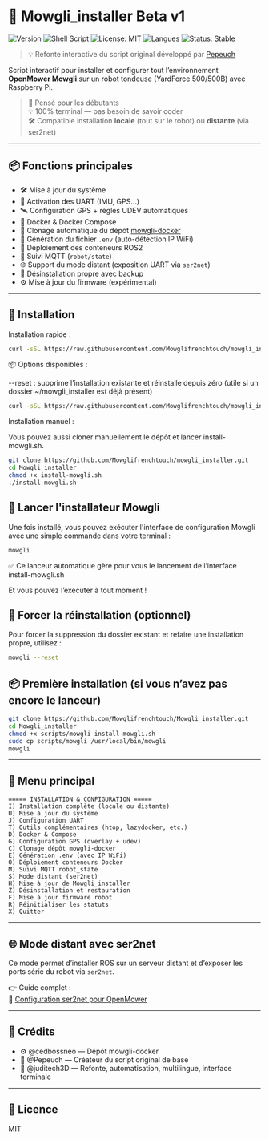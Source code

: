 # 🚀 Mowgli_installer Beta v1

![Version](https://img.shields.io/badge/version-2.0.0-blue.svg)
![Shell Script](https://img.shields.io/badge/script-bash-blue)
![License: MIT](https://img.shields.io/badge/license-MIT-green.svg)
![Langues](https://img.shields.io/badge/langues-FR%20%7C%20EN-orange)
![Status: Stable](https://img.shields.io/badge/status-stable-brightgreen)

> 💡 Refonte interactive du script original développé par [Pepeuch](https://github.com/Pepeuch)

Script interactif pour installer et configurer tout l’environnement **OpenMower Mowgli** sur un robot tondeuse (YardForce 500/500B) avec Raspberry Pi.

> 🧠 Pensé pour les débutants  
> 💡 100% terminal — pas besoin de savoir coder  
> 🛠️ Compatible installation **locale** (tout sur le robot) ou **distante** (via ser2net)

---

## 📦 Fonctions principales

- 🛠 Mise à jour du système
- 🔌 Activation des UART (IMU, GPS…)
- 🛰️ Configuration GPS + règles UDEV automatiques
- 🐳 Docker & Docker Compose
- 📁 Clonage automatique du dépôt [mowgli-docker](https://github.com/cedbossneo/mowgli-docker)
- 🔐 Génération du fichier `.env` (auto-détection IP WiFi)
- 🚀 Déploiement des conteneurs ROS2
- 🧪 Suivi MQTT (`robot/state`)
- 🌐 Support du mode distant (exposition UART via `ser2net`)
- 🧼 Désinstallation propre avec backup
- ⚙️ Mise à jour du firmware (expérimental)
---

## 🚀 Installation

Installation rapide : 

```bash
curl -sSL https://raw.githubusercontent.com/Mowglifrenchtouch/mowgli_installer/main/install.sh | bash
```
📦 Options disponibles :

--reset : supprime l’installation existante et réinstalle depuis zéro
(utile si un dossier ~/mowgli_installer est déjà présent)

```bash
curl -sSL https://raw.githubusercontent.com/Mowglifrenchtouch/mowgli_installer/main/install.sh | bash -s -- --reset
```

Installation manuel : 

Vous pouvez aussi cloner manuellement le dépôt et lancer install-mowgli.sh.

```bash
git clone https://github.com/Mowglifrenchtouch/mowgli_installer.git
cd Mowgli_installer
chmod +x install-mowgli.sh
./install-mowgli.sh
```
## 🚀 Lancer l'installateur Mowgli
Une fois installé, vous pouvez exécuter l'interface de configuration Mowgli avec une simple commande dans votre terminal :

```bash
mowgli
```
✅ Ce lanceur automatique gère pour vous le lancement de l’interface install-mowgli.sh

Et vous pouvez l’exécuter à tout moment !

## 🔄 Forcer la réinstallation (optionnel)
Pour forcer la suppression du dossier existant et refaire une installation propre, utilisez :

```bash
mowgli --reset
```
## 📦 Première installation (si vous n’avez pas encore le lanceur)

```bash
git clone https://github.com/Mowglifrenchtouch/Mowgli_installer.git
cd Mowgli_installer
chmod +x scripts/mowgli install-mowgli.sh
sudo cp scripts/mowgli /usr/local/bin/mowgli
mowgli

```

---

## 🧭 Menu principal

```
===== INSTALLATION & CONFIGURATION =====
I) Installation complète (locale ou distante)
U) Mise à jour du système
J) Configuration UART
T) Outils complémentaires (htop, lazydocker, etc.)
D) Docker & Compose
G) Configuration GPS (overlay + udev)
C) Clonage dépôt mowgli-docker
E) Génération .env (avec IP WiFi)
O) Déploiement conteneurs Docker
M) Suivi MQTT robot_state
S) Mode distant (ser2net)
H) Mise à jour de Mowgli_installer
Z) Désinstallation et restauration
F) Mise à jour firmware robot
R) Réinitialiser les statuts
X) Quitter

```

---

## 🌐 Mode distant avec ser2net

Ce mode permet d’installer ROS sur un serveur distant et d’exposer les ports série du robot via `ser2net`.

👉 Guide complet :  
🔗 [Configuration ser2net pour OpenMower](https://juditech3d.github.io/Guide-DIY-OpenMower-Mowgli-pour-Robots-Tondeuses-Yard500-et-500B/ser2net/)

---

## 🙏 Crédits

- ⚙️ @cedbossneo — Dépôt mowgli-docker
- 🧠 @Pepeuch — Créateur du script original de base
- 🧰 @juditech3D — Refonte, automatisation, multilingue, interface terminale

---

## 📄 Licence

MIT

